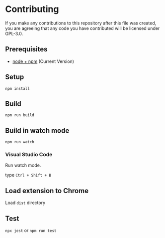 # Contributing

If you make any contributions to this repository after this file was created,
you are agreeing that any code you have contributed will be licensed under GPL-3.0.

## Prerequisites

* [node + npm](https://nodejs.org/) (Current Version)

## Setup

```
npm install
```

## Build

```
npm run build
```

## Build in watch mode

```
npm run watch
```

### Visual Studio Code

Run watch mode.

type `Ctrl + Shift + B`

## Load extension to Chrome

Load `dist` directory

## Test
`npx jest` or `npm run test`

